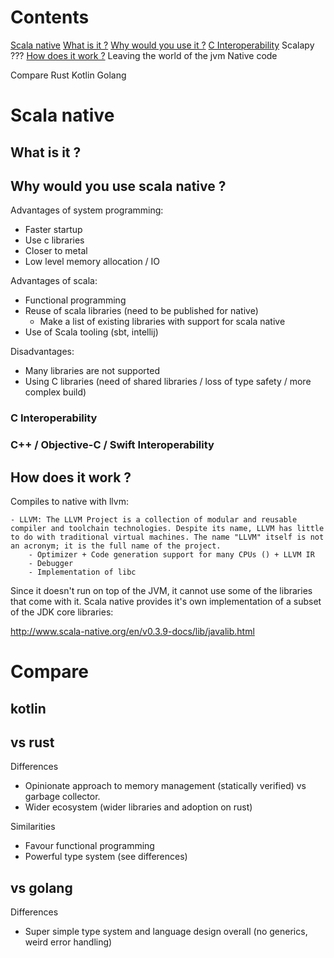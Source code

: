 
# Contents

[Scala native](#scala-native)
  [What is it ?](#what-is-it-)
  [Why would you use it ?](#why-would-you-use-scala-native-)
      [C Interoperability](#c-Interoperability)
      Scalapy ???
  [How does it work ?](#how-does-it-work-)
  Leaving the world of the jvm
      Native code

Compare
    Rust
    Kotlin
    Golang

# Scala native

## What is it ?
## Why would you use scala native ?

Advantages of system programming:

- Faster startup
- Use c libraries
- Closer to metal
- Low level memory allocation / IO 

Advantages of scala:

- Functional programming
- Reuse of scala libraries (need to be published for native)
    - Make a list of existing libraries with support for scala native
- Use of Scala tooling (sbt, intellij)

Disadvantages:

- Many libraries are not supported
- Using C libraries (need of shared libraries / loss of type safety / more complex build)

### C Interoperability 

### C++ / Objective-C / Swift Interoperability

## How does it work ?

Compiles to native with llvm:

    - LLVM: The LLVM Project is a collection of modular and reusable compiler and toolchain technologies. Despite its name, LLVM has little to do with traditional virtual machines. The name "LLVM" itself is not an acronym; it is the full name of the project. 
        - Optimizer + Code generation support for many CPUs () + LLVM IR
        - Debugger
        - Implementation of libc

Since it doesn't run on top of the JVM, it cannot use some of the libraries that come with it. Scala native provides it's own implementation of a subset of the JDK core libraries:

http://www.scala-native.org/en/v0.3.9-docs/lib/javalib.html

# Compare

## kotlin

## vs rust

Differences

- Opinionate approach to memory management (statically verified) vs garbage collector.
- Wider ecosystem (wider libraries and adoption on rust)

Similarities

- Favour functional programming
- Powerful type system (see differences)

## vs golang

Differences

- Super simple type system and language design overall (no generics, weird error handling)


